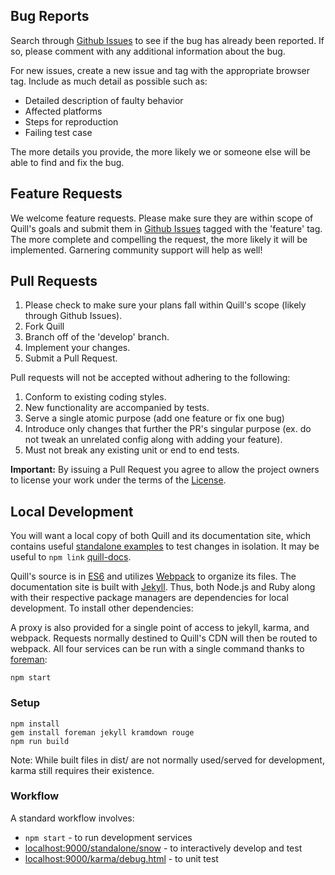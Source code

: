## Bug Reports

Search through [Github Issues](https://github.com/quilljs/quill/issues) to see if the bug has already been reported. If so, please comment with any additional information about the bug.

For new issues, create a new issue and tag with the appropriate browser tag. Include as much detail as possible such as:

- Detailed description of faulty behavior
- Affected platforms
- Steps for reproduction
- Failing test case

The more details you provide, the more likely we or someone else will be able to find and fix the bug.


## Feature Requests

We welcome feature requests. Please make sure they are within scope of Quill's goals and submit them in [Github Issues](https://github.com/quilljs/quill/issues) tagged with the 'feature' tag. The more complete and compelling the request, the more likely it will be implemented. Garnering community support will help as well!


## Pull Requests

1. Please check to make sure your plans fall within Quill's scope (likely through Github Issues).
2. Fork Quill
3. Branch off of the 'develop' branch.
4. Implement your changes.
5. Submit a Pull Request.

Pull requests will not be accepted without adhering to the following:

1. Conform to existing coding styles.
2. New functionality are accompanied by tests.
3. Serve a single atomic purpose (add one feature or fix one bug)
4. Introduce only changes that further the PR's singular purpose (ex. do not tweak an unrelated config along with adding your feature).
5. Must not break any existing unit or end to end tests.

**Important:** By issuing a Pull Request you agree to allow the project owners to license your work under the terms of the [License](https://github.com/quilljs/quill/blob/master/LICENSE).


## Local Development

You will want a local copy of both Quill and its documentation site, which contains useful [standalone examples](https://github.com/quilljs/quilljs.github.io/tree/gh-pages-1/docs/standalone) to test changes in isolation. It may be useful to `npm link` [quill-docs](https://github.com/quilljs/quilljs.github.io).

Quill's source is in [ES6](http://www.ecma-international.org/ecma-262/6.0/index.html) and utilizes [Webpack](https://webpack.github.io/) to organize its files. The documentation site is built with [Jekyll](http://jekyllrb.com/). Thus, both Node.js and Ruby along with their respective package managers are dependencies for local development. To install other dependencies:

A proxy is also provided for a single point of access to jekyll, karma, and webpack. Requests normally destined to Quill's CDN will then be routed to webpack. All four services can be run with a single command thanks to [foreman](http://ddollar.github.io/foreman/):

    npm start

### Setup

    npm install
    gem install foreman jekyll kramdown rouge
    npm run build

Note: While built files in dist/ are not normally used/served for development, karma still requires their existence.

### Workflow

A standard workflow involves:

- `npm start` - to run development services
- [localhost:9000/standalone/snow](http://localhost:9000/standalone/snow/) - to interactively develop and test
- [localhost:9000/karma/debug.html](http://localhost:9000/karma/debug.html) - to unit test
